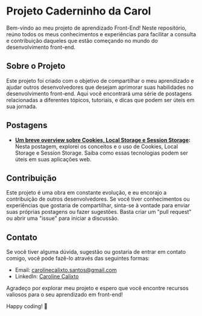 # Projeto Caderninho da Carol

Bem-vindo ao meu projeto de aprendizado Front-End! Neste repositório, reúno todos os meus conhecimentos e experiências para facilitar a consulta e contribuição daqueles que estão começando no mundo do desenvolvimento front-end.

## Sobre o Projeto

Este projeto foi criado com o objetivo de compartilhar o meu aprendizado e ajudar outros desenvolvedores que desejam aprimorar suas habilidades no desenvolvimento front-end. Aqui você encontrará uma série de postagens relacionadas a diferentes tópicos, tutoriais, e dicas que podem ser úteis em sua jornada.

## Postagens

- **[Um breve overview sobre Cookies, Local Storage e Session Storage](https://medium.com/@carolinecalixto/um-breve-overview-sobre-cookies-local-storage-e-session-storage-986a4e6e190e):** Nesta postagem, explorei os conceitos e o uso de Cookies, Local Storage e Session Storage. Saiba como essas tecnologias podem ser úteis em suas aplicações web.

## Contribuição

Este projeto é uma obra em constante evolução, e eu encorajo a contribuição de outros desenvolvedores. Se você tiver conhecimentos ou experiências que gostaria de compartilhar, sinta-se à vontade para enviar suas próprias postagens ou fazer sugestões. Basta criar um "pull request" ou abrir uma "issue" para iniciar a discussão.

## Contato

Se você tiver alguma dúvida, sugestão ou gostaria de entrar em contato comigo, você pode fazê-lo através das seguintes formas:

- Email: [carolinecalixto.santos@gmail.com](mailto:carolinecalixto.santos@gmail.com)
- LinkedIn: [Caroline Calixto](https://www.linkedin.com/in/carolinecalixtoc/)

Agradeço por explorar meu projeto e espero que você encontre recursos valiosos para o seu aprendizado em front-end!

Happy coding! 🚀
